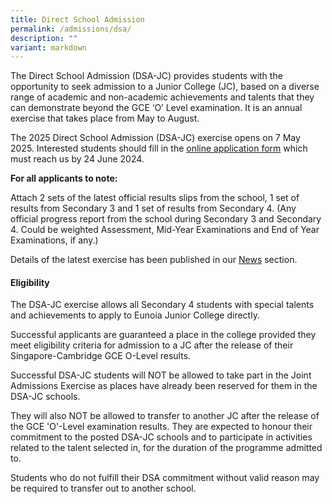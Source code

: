 ```yaml
---
title: Direct School Admission
permalink: /admissions/dsa/
description: ""
variant: markdown
---
```

The Direct School Admission (DSA-JC) provides students with the opportunity to seek admission to a Junior College (JC), based on a diverse range of academic and non-academic achievements and talents that they can demonstrate beyond the GCE ‘O’ Level examination. It is an annual exercise that takes place from May to August.


The 2025 Direct School Admission (DSA-JC) exercise opens on 7 May 2025. Interested students should fill in the [online application form](https://form.gov.sg/66330909a52421f608014f27) which must reach us by 24 June 2024.

**For all applicants to note:**

Attach 2 sets of the latest official results slips from the school, 1 set of results from Secondary 3 and 1 set of results from Secondary 4. 
(Any official progress report from the school during Secondary 3 and Secondary 4. Could be weighted Assessment, Mid-Year Examinations and End of Year Examinations, if any.)


Details of the latest exercise has been published in our [News](https://www.eunoiajc.moe.edu.sg/news/) section.

#### **Eligibility**

The DSA-JC exercise allows all Secondary 4 students with special talents and achievements to apply to Eunoia Junior College directly.

Successful applicants are guaranteed a place in the college provided they meet eligibility criteria for admission to a JC after the release of their Singapore-Cambridge GCE O-Level results.

Successful DSA-JC students will NOT be allowed to take part in the Joint Admissions Exercise as places have already been reserved for them in the DSA-JC schools.

They will also NOT be allowed to transfer to another JC after the release of the GCE 'O'-Level examination results. They are expected to honour their commitment to the posted DSA-JC schools and to participate in activities related to the talent selected in, for the duration of the programme admitted to.

Students who do not fulfill their DSA commitment without valid reason may be required to transfer out to another school.